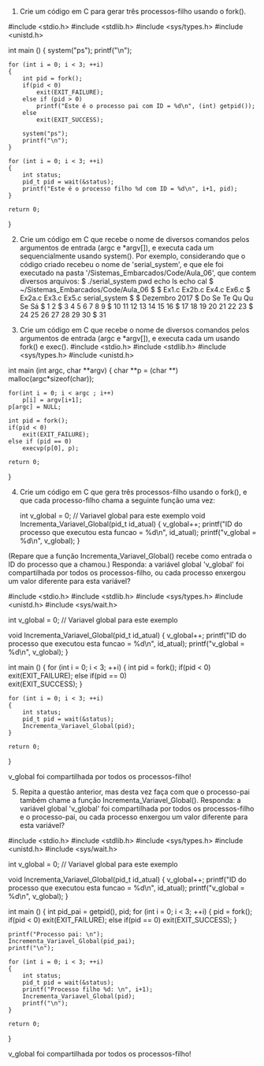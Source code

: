 1. Crie um código em C para gerar três processos-filho usando o fork().

#include <stdio.h>
#include <stdlib.h>
#include <sys/types.h>
#include <unistd.h>

int main ()
{
	system("ps");
	printf("\n");

	for (int i = 0; i < 3; ++i) 
	{
	    int pid = fork();
	    if(pid < 0)
	        exit(EXIT_FAILURE);
	    else if (pid > 0)
	        printf("Este é o processo pai com ID = %d\n", (int) getpid());
	    else
	        exit(EXIT_SUCCESS);

	    system("ps");
		printf("\n");
	}

	for (int i = 0; i < 3; ++i) 
	{
	    int status;
	    pid_t pid = wait(&status);
	    printf("Este é o processo filho %d com ID = %d\n", i+1, pid);
	}

	return 0;
}

2. Crie um código em C que recebe o nome de diversos comandos pelos argumentos de entrada (argc e *argv[]), e executa cada um sequencialmente usando system(). Por exemplo, considerando que o código criado recebeu o nome de 'serial_system', e que ele foi executado na pasta '/Sistemas_Embarcados/Code/Aula_06', que contem diversos arquivos:
	$ ./serial_system pwd echo ls echo cal
	$ ~/Sistemas_Embarcados/Code/Aula_06
	$
	$ Ex1.c    Ex2b.c   Ex4.c   Ex6.c
	$ Ex2a.c   Ex3.c    Ex5.c   serial_system
	$
	$     Dezembro 2017
	$ Do Se Te Qu Qu Se Sá
	$                 1  2
	$  3 4   5  6  7  8  9
	$ 10 11 12  13 14 15 16
	$ 17 18 19 20 21 22 23
	$ 24 25 26 27 28 29 30 
	$ 31
	

3. Crie um código em C que recebe o nome de diversos comandos pelos argumentos de entrada (argc e *argv[]), e executa cada um usando fork() e exec().
#include <stdio.h>
#include <stdlib.h>
#include <sys/types.h>
#include <unistd.h>

int main (int argc, char **argv)
{
	char **p = (char **) malloc(argc*sizeof(char));

	for(int i = 0; i < argc ; i++)
		p[i] = argv[i+1];
	p[argc] = NULL;

	int pid = fork();
	if(pid < 0)
	    exit(EXIT_FAILURE);
	else if (pid == 0)
		execvp(p[0], p);

	return 0;
}

4. Crie um código em C que gera três processos-filho usando o fork(), e que cada processo-filho chama a seguinte função uma vez:

	int v_global = 0; // Variavel global para este exemplo
	void Incrementa_Variavel_Global(pid_t id_atual)
	{
		v_global++;
		printf("ID do processo que executou esta funcao = %d\n", id_atual);
		printf("v_global = %d\n", v_global);
	}

(Repare que a função Incrementa_Variavel_Global() recebe como entrada o ID do processo que a chamou.)
Responda: a variável global 'v_global' foi compartilhada por todos os processos-filho, ou cada processo enxergou um valor diferente para esta variável?

#include <stdio.h>
#include <stdlib.h>
#include <sys/types.h>
#include <unistd.h>
#include <sys/wait.h>

int v_global = 0; // Variavel global para este exemplo

void Incrementa_Variavel_Global(pid_t id_atual)
{
	v_global++;
	printf("ID do processo que executou esta funcao = %d\n", id_atual);
	printf("v_global = %d\n", v_global);
}

int main ()
{
	for (int i = 0; i < 3; ++i) 
	{
	    int pid = fork();
	    if(pid < 0)
	        exit(EXIT_FAILURE);
	    else if(pid == 0)   	
	        exit(EXIT_SUCCESS);
	}

	for (int i = 0; i < 3; ++i) 
	{
	    int status;
	    pid_t pid = wait(&status);
	    Incrementa_Variavel_Global(pid);
	}

	return 0;
}

v_global foi compartilhada por todos os processos-filho!

5. Repita a questão anterior, mas desta vez faça com que o processo-pai também chame a função Incrementa_Variavel_Global().
Responda: a variável global 'v_global' foi compartilhada por todos os processos-filho e o processo-pai, ou cada processo enxergou um valor diferente para esta variável?

#include <stdio.h>
#include <stdlib.h>
#include <sys/types.h>
#include <unistd.h>
#include <sys/wait.h>

int v_global = 0; // Variavel global para este exemplo

void Incrementa_Variavel_Global(pid_t id_atual)
{
	v_global++;
	printf("ID do processo que executou esta funcao = %d\n", id_atual);
	printf("v_global = %d\n", v_global);
}

int main ()
{
	int pid_pai = getpid(), pid;
	for (int i = 0; i < 3; ++i) 
	{
	    pid = fork();
	    if(pid < 0)
	        exit(EXIT_FAILURE);
	    else if(pid == 0)
	        exit(EXIT_SUCCESS);
	}

	printf("Processo pai: \n");
	Incrementa_Variavel_Global(pid_pai);
	printf("\n");

	for (int i = 0; i < 3; ++i) 
	{
	    int status;
	    pid_t pid = wait(&status);
	    printf("Processo filho %d: \n", i+1);
	    Incrementa_Variavel_Global(pid);
	    printf("\n");
	}

	return 0;
}

v_global foi compartilhada por todos os processos-filho!
